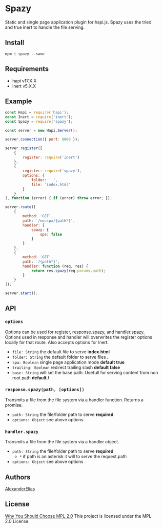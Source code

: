 
# Spazy
Static and single page application plugin for hapi.js. Spazy uses the tried and true inert to handle the file serving.

## Install
`npm i spazy --save`

## Requirements
- hapi v17.X.X
- inert v5.X.X

## Example
```js
const Hapi = require('hapi');
const Inert = require('inert');
const Spazy = require('spazy');

const server = new Hapi.Server();

server.connection({ port: 8080 });

server.register([
	{
		register: require('inert')
	},
	{
		register: require('spazy'),
		options: {
			folder: '.',
			file: 'index.html'
		}
	}
], function (error) { if (error) throw error; });

server.route([
	{
		method: 'GET',
		path: '/nonspa/{path*}',
		handler: {
			spazy: {
				spa: false
			}
		}
	},
	{
		method: 'GET',
		path: '/{path*}',
		handler: function (req, res) {
			return res.spazy(req.params.path);
		}
	}
]);

server.start();
```

## API

### `options`
Options can be used for register, response.spazy, and handler.spazy. Options used in response and handler will overwrites the register options locally for that route. Also accepts options for Inert.
- `file: String` the default file to serve **index.html**
- `folder: String` the default folder to serve files **.**
- `spa: Boolean` single page application mode **default true**
- `trailing: Boolean` redirect trailing slash **default false**
- `base: String` will set the base path. Usefull for serving content from non root path **default /**

### `response.spazy(path, [options])`
Transmits a file from the file system via a handler function. Returns a promise.
- `path: String` the file/folder path to serve **required**
- `options: Object` see above options

### `handler.spazy`
Transmits a file from the file system via a handler object.
- `path: String` the file/folder path to serve **required**
	- `*` if path is an asterisk it will to serve the request.path
- `options: Object` see above options

## Authors
[AlexanderElias](https://github.com/AlexanderElias)

## License
[Why You Should Choose MPL-2.0](http://veldstra.org/2016/12/09/you-should-choose-mpl2-for-your-opensource-project.html)
This project is licensed under the MPL-2.0 License
